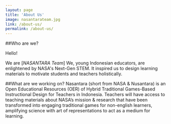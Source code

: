 ```yaml
---
layout: page
title: 'About Us'
image: nasantarateam.jpg
link: /about-us/
permalink: /about-us/
---
```


##Who are we?

Hello!

We are [*NASANTARA Team*] We, young Indonesian educators, are enlightened by NASA's Next-Gen STEM. It inspired us to design learning materials to motivate students and teachers holistically. 

##What are we working on?
Nasantara (short from NASA & Nusantara) is an Open Educational Resources (OER) of Hybrid Traditional Games-Based Instructional Design for Teachers in Indonesia. 
Teachers will have access to teaching materials about NASA’s mission & research that have been transformed into engaging traditional games for non-english learners, amplifying science with art of representations to act as a medium for learning.


